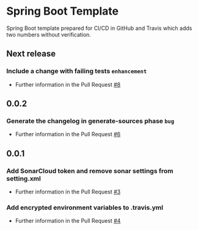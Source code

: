 # Spring Boot Template

Spring Boot template prepared for CI/CD in GitHub and Travis which adds two numbers without verification. 

## Next release
### Include a change with failing tests    `enhancement`  
* Further information in the Pull Request [#8](https://github.com/AriHealth/spring-boot-template/pull/8)
## 0.0.2
### Generate the changelog in generate-sources phase    `bug`  
* Further information in the Pull Request [#6](https://github.com/AriHealth/spring-boot-template/pull/6)
## 0.0.1
### Add SonarCloud token and remove sonar settings from setting.xml  
* Further information in the Pull Request [#3](https://github.com/AriHealth/spring-boot-template/pull/3)
### Add encrypted environment variables to .travis.yml  
* Further information in the Pull Request [#4](https://github.com/AriHealth/spring-boot-template/pull/4)
